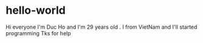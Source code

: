 # hello-world

Hi everyone
I'm Duc Ho and I'm 29 years old . I from VietNam and I'll started programming
Tks for help
